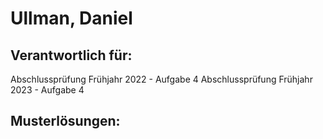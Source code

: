 # Ullman, Daniel

## Verantwortlich für:

Abschlussprüfung Frühjahr 2022 - Aufgabe 4
Abschlussprüfung Frühjahr 2023 - Aufgabe 4

## Musterlösungen: